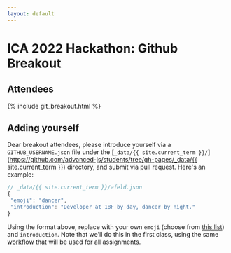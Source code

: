 ```yaml
---
layout: default
---
```


# ICA 2022 Hackathon: Github Breakout

## Attendees

{% include git_breakout.html %}

## Adding yourself

Dear breakout attendees, please introduce yourself via a `GITHUB_USERNAME.json` file under the [`_data/{{ site.current_term }}/`](https://github.com/advanced-js/students/tree/gh-pages/_data/{{ site.current_term }}) directory, and submit via pull request. Here's an example:

```javascript
// _data/{{ site.current_term }}/afeld.json
{
 "emoji": "dancer",
 "introduction": "Developer at 18F by day, dancer by night."
}
```

Using the format above, replace with your own `emoji` (choose from [this list](http://www.emoji-cheat-sheet.com/)) and `introduction`. Note that we'll do this in the first class, using the same [workflow](http://advanced-js.github.io/syllabus/#workflow) that will be used for all assignments.